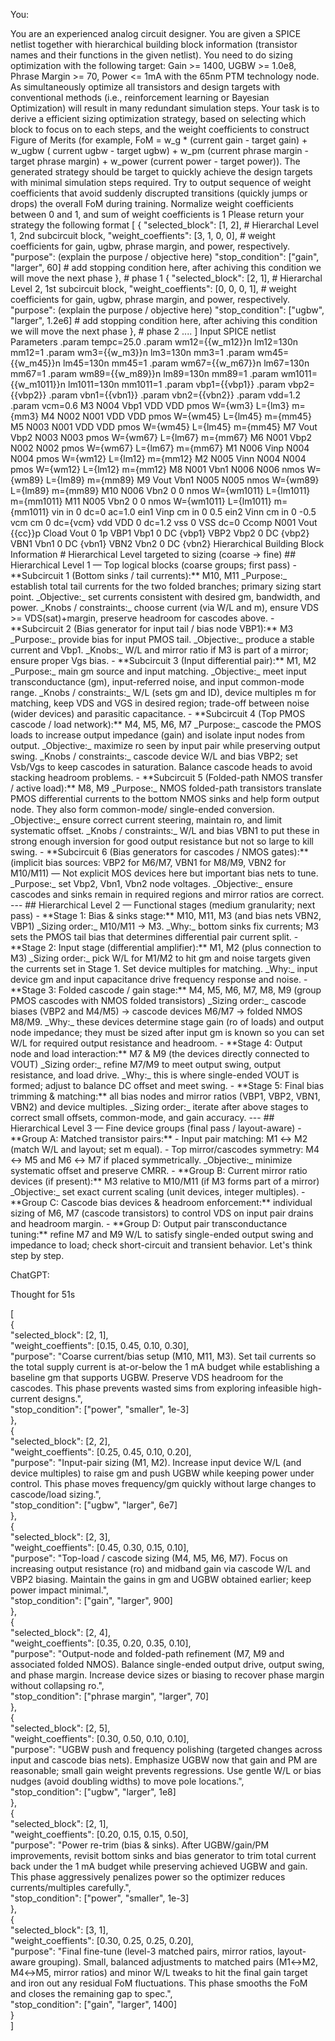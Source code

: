 You: 

You are an experienced analog circuit designer. You are given a SPICE netlist together with hierarchical building block information (transistor names and their functions in the given netlist). You need to do sizing optimization with the following target: Gain >= 1400, UGBW >= 1.0e8, Phrase Margin >= 70, Power <= 1mA with the 65nm PTM technology node. As simultaneously optimize all transistors and design targets with conventional methods (i.e., reinforcement learning or Bayesian Optimization) will result in many redundant simulation steps. Your task is to derive a efficient sizing optimization strategy, based on selecting which block to focus on to each steps, and the weight coefficients to construct Figure of Merits (for example, FoM = w\_g \* (current gain - target gain) + w\_ugbw ( current ugbw - target ugbw) + w\_pm (current phrase margin - target phrase margin) + w\_power (current power - target power)). The generated strategy should be target to quickly achieve the design targets with minimal simulation steps required. Try to output sequence of weight coefficients that avoid suddenly discrupted transitions (quickly jumps or drops) the overall FoM during training. Normalize weight coefficients between 0 and 1, and sum of weight coefficients is 1 Please return your strategy the following format \[ { "selected\_block": \[1, 2\], # Hierarchal Level 1, 2nd subcircuit block, "weight\_coeffients": \[3, 1, 0, 0\], # weight coefficients for gain, ugbw, phrase margin, and power, respectively. "purpose": (explain the purpose / objective here) "stop\_condition": \["gain", "larger", 60\] # add stopping condition here, after achiving this condition we will move the next phase }, # phase 1 { "selected\_block": \[2, 1\], # Hierarchal Level 2, 1st subcircuit block, "weight\_coeffients": \[0, 0, 0, 1\], # weight coefficients for gain, ugbw, phrase margin, and power, respectively. "purpose": (explain the purpose / objective here) "stop\_condition": \["ugbw", "larger", 1.2e6\] # add stopping condition here, after achiving this condition we will move the next phase }, # phase 2 .... \] Input SPICE netlist Parameters .param tempc=25.0 .param wm12={{w\_m12}}n lm12=130n mm12=1 .param wm3={{w\_m3}}n lm3=130n mm3=1 .param wm45={{w\_m45}}n lm45=130n mm45=1 .param wm67={{w\_m67}}n lm67=130n mm67=1 .param wm89={{w\_m89}}n lm89=130n mm89=1 .param wm1011={{w\_m1011}}n lm1011=130n mm1011=1 .param vbp1={{vbp1}} .param vbp2={{vbp2}} .param vbn1={{vbn1}} .param vbn2={{vbn2}} .param vdd=1.2 .param vcm=0.6 M3 N004 Vbp1 VDD VDD pmos W={wm3} L={lm3} m={mm3} M4 N002 N001 VDD VDD pmos W={wm45} L={lm45} m={mm45} M5 N003 N001 VDD VDD pmos W={wm45} L={lm45} m={mm45} M7 Vout Vbp2 N003 N003 pmos W={wm67} L={lm67} m={mm67} M6 N001 Vbp2 N002 N002 pmos W={wm67} L={lm67} m={mm67} M1 N006 Vinp N004 N004 pmos W={wm12} L={lm12} m={mm12} M2 N005 Vinn N004 N004 pmos W={wm12} L={lm12} m={mm12} M8 N001 Vbn1 N006 N006 nmos W={wm89} L={lm89} m={mm89} M9 Vout Vbn1 N005 N005 nmos W={wm89} L={lm89} m={mm89} M10 N006 Vbn2 0 0 nmos W={wm1011} L={lm1011} m={mm1011} M11 N005 Vbn2 0 0 nmos W={wm1011} L={lm1011} m={mm1011} vin in 0 dc=0 ac=1.0 ein1 Vinp cm in 0 0.5 ein2 Vinn cm in 0 -0.5 vcm cm 0 dc={vcm} vdd VDD 0 dc=1.2 vss 0 VSS dc=0 Ccomp N001 Vout {{cc}}p Cload Vout 0 1p VBP1 Vbp1 0 DC {vbp1} VBP2 Vbp2 0 DC {vbp2} VBN1 Vbn1 0 DC {vbn1} VBN2 Vbn2 0 DC {vbn2} Hierarchical Building Block Information # Hierarchical Level targeted to sizing (coarse → fine) ## Hierarchical Level 1 — Top logical blocks (coarse groups; first pass) - \*\*Subcircuit 1 (Bottom sinks / tail currents):\*\* M10, M11 \_Purpose:\_ establish total tail currents for the two folded branches; primary sizing start point. \_Objective:\_ set currents consistent with desired gm, bandwidth, and power. \_Knobs / constraints:\_ choose current (via W/L and m), ensure VDS >= VDS(sat)+margin, preserve headroom for cascodes above. - \*\*Subcircuit 2 (Bias generator for input tail / bias node VBP1):\*\* M3 \_Purpose:\_ provide bias for input PMOS tail. \_Objective:\_ produce a stable current and Vbp1. \_Knobs:\_ W/L and mirror ratio if M3 is part of a mirror; ensure proper Vgs bias. - \*\*Subcircuit 3 (Input differential pair):\*\* M1, M2 \_Purpose:\_ main gm source and input matching. \_Objective:\_ meet input transconductance (gm), input-referred noise, and input common-mode range. \_Knobs / constraints:\_ W/L (sets gm and ID), device multiples m for matching, keep VDS and VGS in desired region; trade-off between noise (wider devices) and parasitic capacitance. - \*\*Subcircuit 4 (Top PMOS cascode / load network):\*\* M4, M5, M6, M7 \_Purpose:\_ cascode the PMOS loads to increase output impedance (gain) and isolate input nodes from output. \_Objective:\_ maximize ro seen by input pair while preserving output swing. \_Knobs / constraints:\_ cascode device W/L and bias VBP2; set Vsb/Vgs to keep cascodes in saturation. Balance cascode heads to avoid stacking headroom problems. - \*\*Subcircuit 5 (Folded-path NMOS transfer / active load):\*\* M8, M9 \_Purpose:\_ NMOS folded-path transistors translate PMOS differential currents to the bottom NMOS sinks and help form output node. They also form common-mode/ single-ended conversion. \_Objective:\_ ensure correct current steering, maintain ro, and limit systematic offset. \_Knobs / constraints:\_ W/L and bias VBN1 to put these in strong enough inversion for good output resistance but not so large to kill swing. - \*\*Subcircuit 6 (Bias generators for cascodes / NMOS gates):\*\* (implicit bias sources: VBP2 for M6/M7, VBN1 for M8/M9, VBN2 for M10/M11) — Not explicit MOS devices here but important bias nets to tune. \_Purpose:\_ set Vbp2, Vbn1, Vbn2 node voltages. \_Objective:\_ ensure cascodes and sinks remain in required regions and mirror ratios are correct. --- ## Hierarchical Level 2 — Functional stages (medium granularity; next pass) - \*\*Stage 1: Bias & sinks stage:\*\* M10, M11, M3 (and bias nets VBN2, VBP1) \_Sizing order:\_ M10/M11 → M3. \_Why:\_ bottom sinks fix currents; M3 sets the PMOS tail bias that determines differential pair current split. - \*\*Stage 2: Input stage (differential amplifier):\*\* M1, M2 (plus connection to M3) \_Sizing order:\_ pick W/L for M1/M2 to hit gm and noise targets given the currents set in Stage 1. Set device multiples for matching. \_Why:\_ input device gm and input capacitance drive frequency response and noise. - \*\*Stage 3: Folded cascode / gain stage:\*\* M4, M5, M6, M7, M8, M9 (group PMOS cascodes with NMOS folded transistors) \_Sizing order:\_ cascode biases (VBP2 and M4/M5) → cascode devices M6/M7 → folded NMOS M8/M9. \_Why:\_ these devices determine stage gain (ro of loads) and output node impedance; they must be sized after input gm is known so you can set W/L for required output resistance and headroom. - \*\*Stage 4: Output node and load interaction:\*\* M7 & M9 (the devices directly connected to VOUT) \_Sizing order:\_ refine M7/M9 to meet output swing, output resistance, and load drive. \_Why:\_ this is where single-ended VOUT is formed; adjust to balance DC offset and meet swing. - \*\*Stage 5: Final bias trimming & matching:\*\* all bias nodes and mirror ratios (VBP1, VBP2, VBN1, VBN2) and device multiples. \_Sizing order:\_ iterate after above stages to correct small offsets, common-mode, and gain accuracy. --- ## Hierarchical Level 3 — Fine device groups (final pass / layout-aware) - \*\*Group A: Matched transistor pairs:\*\* - Input pair matching: M1 ↔ M2 (match W/L and layout; set m equal). - Top mirror/cascodes symmetry: M4 ↔ M5 and M6 ↔ M7 if placed symmetrically. \_Objective:\_ minimize systematic offset and preserve CMRR. - \*\*Group B: Current mirror ratio devices (if present):\*\* M3 relative to M10/M11 (if M3 forms part of a mirror) \_Objective:\_ set exact current scaling (unit devices, integer multiples). - \*\*Group C: Cascode bias devices & headroom enforcement:\*\* individual sizing of M6, M7 (cascode transistors) to control VDS on input pair drains and headroom margin. - \*\*Group D: Output pair transconductance tuning:\*\* refine M7 and M9 W/L to satisfy single-ended output swing and impedance to load; check short-circuit and transient behavior. Let's think step by step.

ChatGPT: 

Thought for 51s

\[  
{  
"selected\_block": \[2, 1\],  
"weight\_coeffients": \[0.15, 0.45, 0.10, 0.30\],  
"purpose": "Coarse current/bias setup (M10, M11, M3). Set tail currents so the total supply current is at-or-below the 1 mA budget while establishing a baseline gm that supports UGBW. Preserve VDS headroom for the cascodes. This phase prevents wasted sims from exploring infeasible high-current designs.",  
"stop\_condition": \["power", "smaller", 1e-3\]  
},  
{  
"selected\_block": \[2, 2\],  
"weight\_coeffients": \[0.25, 0.45, 0.10, 0.20\],  
"purpose": "Input-pair sizing (M1, M2). Increase input device W/L (and device multiples) to raise gm and push UGBW while keeping power under control. This phase moves frequency/gm quickly without large changes to cascode/load sizing.",  
"stop\_condition": \["ugbw", "larger", 6e7\]  
},  
{  
"selected\_block": \[2, 3\],  
"weight\_coeffients": \[0.45, 0.30, 0.15, 0.10\],  
"purpose": "Top-load / cascode sizing (M4, M5, M6, M7). Focus on increasing output resistance (ro) and midband gain via cascode W/L and VBP2 biasing. Maintain the gains in gm and UGBW obtained earlier; keep power impact minimal.",  
"stop\_condition": \["gain", "larger", 900\]  
},  
{  
"selected\_block": \[2, 4\],  
"weight\_coeffients": \[0.35, 0.20, 0.35, 0.10\],  
"purpose": "Output-node and folded-path refinement (M7, M9 and associated folded NMOS). Balance single-ended output drive, output swing, and phase margin. Increase device sizes or biasing to recover phase margin without collapsing ro.",  
"stop\_condition": \["phrase margin", "larger", 70\]  
},  
{  
"selected\_block": \[2, 5\],  
"weight\_coeffients": \[0.30, 0.50, 0.10, 0.10\],  
"purpose": "UGBW push and frequency polishing (targeted changes across input and cascode bias nets). Emphasize UGBW now that gain and PM are reasonable; small gain weight prevents regressions. Use gentle W/L or bias nudges (avoid doubling widths) to move pole locations.",  
"stop\_condition": \["ugbw", "larger", 1e8\]  
},  
{  
"selected\_block": \[2, 1\],  
"weight\_coeffients": \[0.20, 0.15, 0.15, 0.50\],  
"purpose": "Power re-trim (bias & sinks). After UGBW/gain/PM improvements, revisit bottom sinks and bias generator to trim total current back under the 1 mA budget while preserving achieved UGBW and gain. This phase aggressively penalizes power so the optimizer reduces currents/multiples carefully.",  
"stop\_condition": \["power", "smaller", 1e-3\]  
},  
{  
"selected\_block": \[3, 1\],  
"weight\_coeffients": \[0.30, 0.25, 0.25, 0.20\],  
"purpose": "Final fine-tune (level-3 matched pairs, mirror ratios, layout-aware grouping). Small, balanced adjustments to matched pairs (M1↔M2, M4↔M5, mirror ratios) and minor W/L tweaks to hit the final gain target and iron out any residual FoM fluctuations. This phase smooths the FoM and closes the remaining gap to spec.",  
"stop\_condition": \["gain", "larger", 1400\]  
}  
\]